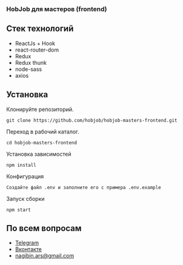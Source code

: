 ### HobJob для мастеров (frontend)

## Стек технологий

-   ReactJs + Hook
-   react-router-dom
-   Redux
-   Redux thunk
-   node-sass
-   axios

## Установка

Клонируйте репозиторий.

```
git clone https://github.com/hobjob/hobjob-masters-frontend.git
```

Переход в рабочий каталог.

```
cd hobjob-masters-frontend
```

Установка зависимостей

```
npm install
```

Конфигурация

```
Создайте файл .env и заполните его с примера .env.example
```

Запуск сборки

```
npm start
```

## По всем вопросам

-   [Telegram](https://t.me/nagibinarseniy)
-   [Вконтакте](https://vk.com/nagibinarseniy)
-   nagibin.ars@gmail.com
